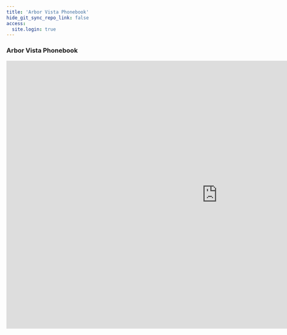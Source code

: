 ```yaml
---
title: 'Arbor Vista Phonebook'
hide_git_sync_repo_link: false
access:
  site.login: true
---
```


### Arbor Vista Phonebook

<iframe width="1100" height="700" frameborder="0" scrolling="no" src="https://onedrive.live.com/embed?resid=88FCEE2150B75169%21421076&authkey=%21AEu5WPBR0C7jiRE&em=2&Item=gen_Phone_Book&wdInConfigurator=True"></iframe>

